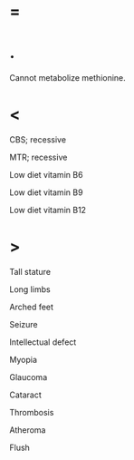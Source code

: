 # =

# .

Cannot metabolize methionine.

# <

CBS; recessive

MTR; recessive

Low diet vitamin B6

Low diet vitamin B9

Low diet vitamin B12

# >

Tall stature

Long limbs

Arched feet

Seizure

Intellectual defect

Myopia

Glaucoma

Cataract

Thrombosis

Atheroma

Flush
